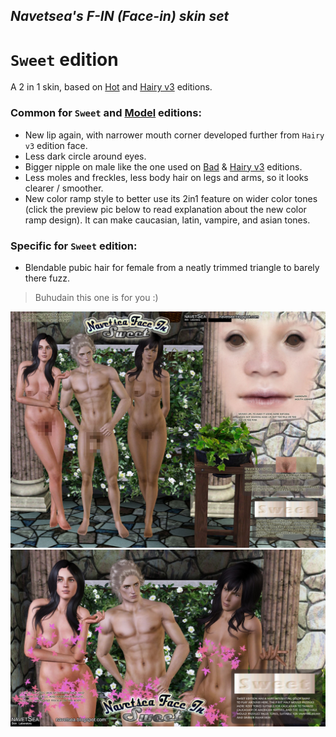 ## _Navetsea's F-IN (Face-in) skin set_
# `Sweet` edition

A 2 in 1 skin, based on [Hot](/mods/17%20Hot) and [Hairy v3](/mods/18.2%20Hairy%20v3) editions.

### Common for `Sweet` and [Model](/mods/20%20Model) editions:

- New lip again, with narrower mouth corner developed further from `Hairy v3` edition face.
- Less dark circle around eyes.
- Bigger nipple on male like the one used on [Bad](/mods/18.1%20Bad) & [Hairy v3](/mods/18.2%20Hairy%20v3) editions.
- Less moles and freckles, less body hair on legs and arms, so it looks clearer / smoother.
- New color ramp style to better use its 2in1 feature on wider color tones (click the preview pic below to read explanation about the new color ramp design). It can make caucasian, latin, vampire, and asian tones.

### Specific for `Sweet` edition:

- Blendable pubic hair for female from a neatly trimmed triangle to barely there fuzz.

> Buhudain this one is for you :)

![Sweet-1](/_PREVIEW/19%20Sweet-1.jpg)
![Sweet-2](/_PREVIEW/19%20Sweet-2.jpg)
